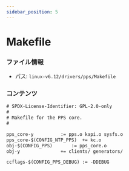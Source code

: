 ```yaml
---
sidebar_position: 5
---
```

# Makefile

### ファイル情報

- パス: `linux-v6.12/drivers/pps/Makefile`

### コンテンツ

```txt
# SPDX-License-Identifier: GPL-2.0-only
#
# Makefile for the PPS core.
#

pps_core-y			:= pps.o kapi.o sysfs.o
pps_core-$(CONFIG_NTP_PPS)	+= kc.o
obj-$(CONFIG_PPS)		:= pps_core.o
obj-y				+= clients/ generators/

ccflags-$(CONFIG_PPS_DEBUG) := -DDEBUG

```
